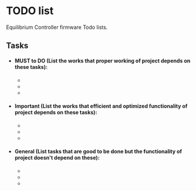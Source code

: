 # TODO list

Equilibrium Controller firmware Todo lists.

## Tasks

- #### MUST to DO (List the works that proper working of project depends on these tasks):
    - 
    -
    - 
- #### Important (List the works that efficient and optimized functionality of project depends on these tasks):
    - 
    -
    - 
- #### General (List tasks that are good to be done but the functionality of project doesn't depend on these):
    - 
    -
    -